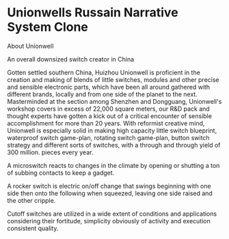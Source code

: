 # Unionwells Russain Narrative System Clone

About Unionwell 

An overall downsized switch creator in China 

Gotten settled southern China, Huizhou Unionwell is proficient in the creation and making of blends of little switches, modules and other precise and sensible electronic parts, which have been all around gathered with different brands, locally and from one side of the planet to the next. Masterminded at the section among Shenzhen and Dongguang, Unionwell's workshop covers in excess of 22,000 square meters, our R&D pack and thought experts have gotten a kick out of a critical encounter of sensible accomplishment for more than 20 years. With reformist creative mind, Unionwell is especially solid in making high capacity little switch blueprint, waterproof switch game-plan, rotating switch game-plan, button switch strategy and different sorts of switches, with a through and through yield of 300 million. pieces every year. 

A microswitch reacts to changes in the climate by opening or shutting a ton of subbing contacts to keep a gadget. 

A rocker switch is electric on/off change that swings beginning with one side then onto the following when squeezed, leaving one side raised and the other cripple. 

Cutoff switches are utilized in a wide extent of conditions and applications considering their fortitude, simplicity obviously of activity and execution consistent quality.
